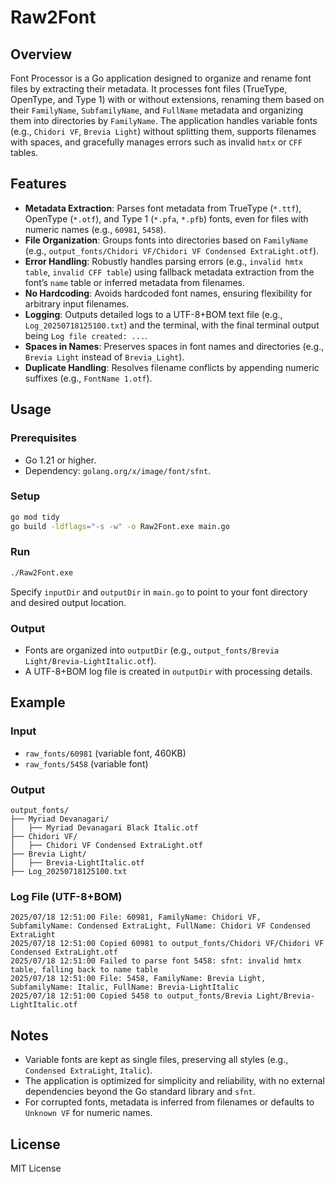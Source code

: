# Raw2Font

## Overview

Font Processor is a Go application designed to organize and rename font files by extracting their metadata. It processes font files (TrueType, OpenType, and Type 1) with or without extensions, renaming them based on their `FamilyName`, `SubfamilyName`, and `FullName` metadata and organizing them into directories by `FamilyName`. The application handles variable fonts (e.g., `Chidori VF`, `Brevia Light`) without splitting them, supports filenames with spaces, and gracefully manages errors such as invalid `hmtx` or `CFF` tables.

## Features

- **Metadata Extraction**: Parses font metadata from TrueType (`*.ttf`), OpenType (`*.otf`), and Type 1 (`*.pfa`, `*.pfb`) fonts, even for files with numeric names (e.g., `60981`, `5458`).
- **File Organization**: Groups fonts into directories based on `FamilyName` (e.g., `output_fonts/Chidori VF/Chidori VF Condensed ExtraLight.otf`).
- **Error Handling**: Robustly handles parsing errors (e.g., `invalid hmtx table`, `invalid CFF table`) using fallback metadata extraction from the font’s `name` table or inferred metadata from filenames.
- **No Hardcoding**: Avoids hardcoded font names, ensuring flexibility for arbitrary input filenames.
- **Logging**: Outputs detailed logs to a UTF-8+BOM text file (e.g., `Log_20250718125100.txt`) and the terminal, with the final terminal output being `Log file created: ...`.
- **Spaces in Names**: Preserves spaces in font names and directories (e.g., `Brevia Light` instead of `Brevia_Light`).
- **Duplicate Handling**: Resolves filename conflicts by appending numeric suffixes (e.g., `FontName 1.otf`).

## Usage

### Prerequisites

- Go 1.21 or higher.
- Dependency: `golang.org/x/image/font/sfnt`.

### Setup

```bash
go mod tidy
go build -ldflags="-s -w" -o Raw2Font.exe main.go
```

### Run

```bash
./Raw2Font.exe
```

Specify `inputDir` and `outputDir` in `main.go` to point to your font directory and desired output location.

### Output

- Fonts are organized into `outputDir` (e.g., `output_fonts/Brevia Light/Brevia-LightItalic.otf`).
- A UTF-8+BOM log file is created in `outputDir` with processing details.

## Example

### Input

- `raw_fonts/60981` (variable font, 460KB)
- `raw_fonts/5458` (variable font)

### Output

```
output_fonts/
├── Myriad Devanagari/
│   ├── Myriad Devanagari Black Italic.otf
├── Chidori VF/
│   ├── Chidori VF Condensed ExtraLight.otf
├── Brevia Light/
│   ├── Brevia-LightItalic.otf
├── Log_20250718125100.txt
```

### Log File (UTF-8+BOM)

```
2025/07/18 12:51:00 File: 60981, FamilyName: Chidori VF, SubfamilyName: Condensed ExtraLight, FullName: Chidori VF Condensed ExtraLight
2025/07/18 12:51:00 Copied 60981 to output_fonts/Chidori VF/Chidori VF Condensed ExtraLight.otf
2025/07/18 12:51:00 Failed to parse font 5458: sfnt: invalid hmtx table, falling back to name table
2025/07/18 12:51:00 File: 5458, FamilyName: Brevia Light, SubfamilyName: Italic, FullName: Brevia-LightItalic
2025/07/18 12:51:00 Copied 5458 to output_fonts/Brevia Light/Brevia-LightItalic.otf
```

## Notes

- Variable fonts are kept as single files, preserving all styles (e.g., `Condensed ExtraLight`, `Italic`).
- The application is optimized for simplicity and reliability, with no external dependencies beyond the Go standard library and `sfnt`.
- For corrupted fonts, metadata is inferred from filenames or defaults to `Unknown VF` for numeric names.

## License

MIT License